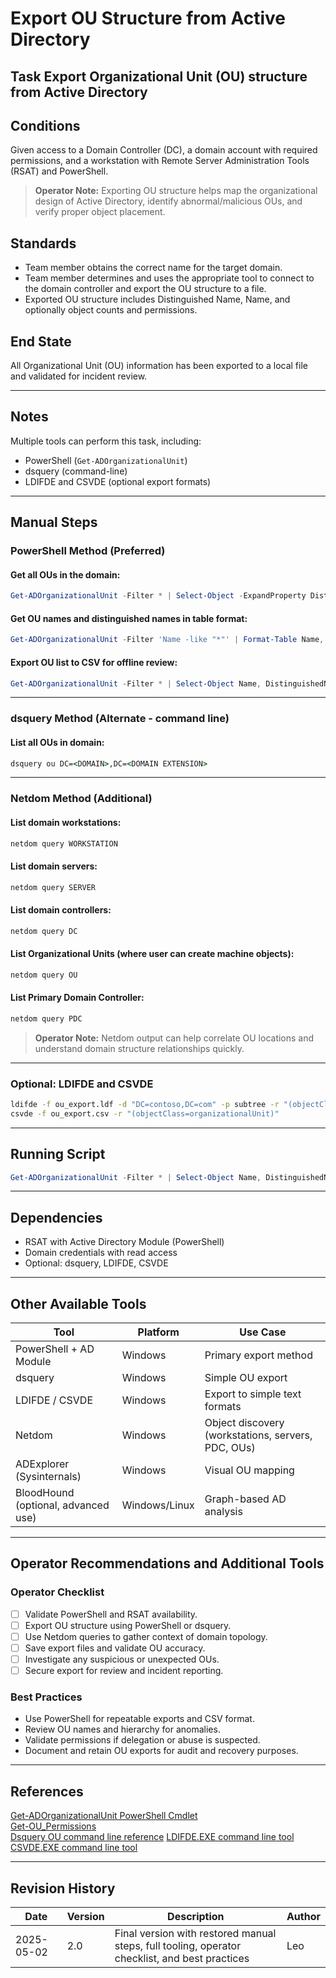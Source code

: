 # Export OU Structure from Active Directory

## Task Export Organizational Unit (OU) structure from Active Directory

## Conditions

Given access to a Domain Controller (DC), a domain account with required permissions, and a workstation with Remote Server Administration Tools (RSAT) and PowerShell.

> **Operator Note:** Exporting OU structure helps map the organizational design of Active Directory, identify abnormal/malicious OUs, and verify proper object placement.

## Standards

* Team member obtains the correct name for the target domain.  
* Team member determines and uses the appropriate tool to connect to the domain controller and export the OU structure to a file.  
* Exported OU structure includes Distinguished Name, Name, and optionally object counts and permissions.

## End State

All Organizational Unit (OU) information has been exported to a local file and validated for incident review.

---

## Notes

Multiple tools can perform this task, including:

- PowerShell (`Get-ADOrganizationalUnit`)
- dsquery (command-line)
- LDIFDE and CSVDE (optional export formats)

---

## Manual Steps

### PowerShell Method (Preferred)

#### Get all OUs in the domain:

```powershell
Get-ADOrganizationalUnit -Filter * | Select-Object -ExpandProperty DistinguishedName
```

#### Get OU names and distinguished names in table format:

```powershell
Get-ADOrganizationalUnit -Filter 'Name -like "*"' | Format-Table Name, DistinguishedName -AutoSize
```

#### Export OU list to CSV for offline review:

```powershell
Get-ADOrganizationalUnit -Filter * | Select-Object Name, DistinguishedName | Export-Csv ".\OU_Structure.csv" -NoTypeInformation
```

---

### dsquery Method (Alternate - command line)

#### List all OUs in domain:

```cmd
dsquery ou DC=<DOMAIN>,DC=<DOMAIN EXTENSION>
```

---

### Netdom Method (Additional)

#### List domain workstations:

```cmd
netdom query WORKSTATION
```

#### List domain servers:

```cmd
netdom query SERVER
```

#### List domain controllers:

```cmd
netdom query DC
```

#### List Organizational Units (where user can create machine objects):

```cmd
netdom query OU
```

#### List Primary Domain Controller:

```cmd
netdom query PDC
```

> **Operator Note:** Netdom output can help correlate OU locations and understand domain structure relationships quickly.

---

### Optional: LDIFDE and CSVDE

```cmd
ldifde -f ou_export.ldf -d "DC=contoso,DC=com" -p subtree -r "(objectClass=organizationalUnit)"
csvde -f ou_export.csv -r "(objectClass=organizationalUnit)"
```

---

## Running Script

```powershell
Get-ADOrganizationalUnit -Filter * | Select-Object Name, DistinguishedName | Export-Csv ".\OU_Structure.csv" -NoTypeInformation
```

---

## Dependencies

* RSAT with Active Directory Module (PowerShell)
* Domain credentials with read access
* Optional: dsquery, LDIFDE, CSVDE

---

## Other Available Tools

| Tool | Platform | Use Case |
|------|----------|----------|
| PowerShell + AD Module | Windows | Primary export method |
| dsquery | Windows | Simple OU export |
| LDIFDE / CSVDE | Windows | Export to simple text formats |
| Netdom | Windows | Object discovery (workstations, servers, PDC, OUs) |
| ADExplorer (Sysinternals) | Windows | Visual OU mapping |
| BloodHound (optional, advanced use) | Windows/Linux | Graph-based AD analysis |

---

## Operator Recommendations and Additional Tools

### Operator Checklist

- [ ] Validate PowerShell and RSAT availability.
- [ ] Export OU structure using PowerShell or dsquery.
- [ ] Use Netdom queries to gather context of domain topology.
- [ ] Save export files and validate OU accuracy.
- [ ] Investigate any suspicious or unexpected OUs.
- [ ] Secure export for review and incident reporting.

### Best Practices

- Use PowerShell for repeatable exports and CSV format.
- Review OU names and hierarchy for anomalies.
- Validate permissions if delegation or abuse is suspected.
- Document and retain OU exports for audit and recovery purposes.

---

## References

[Get-ADOrganizationalUnit PowerShell Cmdlet](https://technet.microsoft.com/en-us/library/ee617236.aspx)  
[Get-OU_Permissions](https://github.com/WiredPulse/PowerShell/blob/master/Active_Directory/Get-OU_Permissions.ps1)  
[Dsquery OU command line reference](https://technet.microsoft.com/en-us/library/cc770509(v=ws.11).aspx)  
[LDIFDE.EXE command line tool](https://technet.microsoft.com/en-us/library/cc731033(v=ws.11).aspx)  
[CSVDE.EXE command line tool](https://technet.microsoft.com/en-us/library/cc732101(v=ws.11).aspx)

---

## Revision History

| Date | Version | Description | Author |
|------|---------|-------------|--------|
| 2025-05-02 | 2.0 | Final version with restored manual steps, full tooling, operator checklist, and best practices | Leo |
